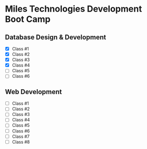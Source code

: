 # Miles Technologies Development Boot Camp
## Database Design & Development
- [x] Class #1
- [x] Class #2
- [x] Class #3
- [x] Class #4
- [ ] Class #5
- [ ] Class #6

## Web Development
- [ ] Class #1
- [ ] Class #2
- [ ] Class #3
- [ ] Class #4
- [ ] Class #5
- [ ] Class #6
- [ ] Class #7
- [ ] Class #8
